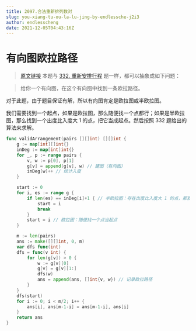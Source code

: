 ```yaml
---
title: 2097.合法重新排列数对
slug: you-xiang-tu-ou-la-lu-jing-by-endlessche-j2i3
author: endlesscheng
date: 2021-12-05T04:43:16Z
---
```

# 有向图欧拉路径
 
> [原文链接](https://leetcode.cn/problems/valid-arrangement-of-pairs/solution/you-xiang-tu-ou-la-lu-jing-by-endlessche-j2i3)
本题与 [332. 重新安排行程](https://leetcode.cn/problems/reconstruct-itinerary/) 题一样，都可以抽象成如下问题：
 
> 给你一个有向图，在这个有向图中找到一条欧拉路径。

对于此题，由于题目保证有解，所以有向图肯定是欧拉图或半欧拉图。

我们需要找到一个起点，如果是欧拉图，那么随便找一个点都行；如果是半欧拉图，那么找到一个出度比入度大 $1$ 的点，把它当成起点。然后按照 332 题给出的算法来求解。

```go
func validArrangement(pairs [][]int) [][]int {
	g := map[int][]int{}
	inDeg := map[int]int{}
	for _, p := range pairs {
		v, w := p[0], p[1]
		g[v] = append(g[v], w) // 建图（有向图）
		inDeg[w]++ // 统计入度
	}

	start := 0
	for i, es := range g {
		if len(es) == inDeg[i]+1 { // 半欧拉图：存在出度比入度大 1 的点，那就把它当成起点
			start = i
			break
		}
		start = i // 欧拉图：随便找一个点当起点
	}

	m := len(pairs)
	ans := make([][]int, 0, m)
	var dfs func(int)
	dfs = func(v int) {
		for len(g[v]) > 0 {
			w := g[v][0]
			g[v] = g[v][1:]
			dfs(w)
			ans = append(ans, []int{v, w}) // 记录欧拉路径
		}
	}
	dfs(start)
	for i := 0; i < m/2; i++ {
		ans[i], ans[m-1-i] = ans[m-1-i], ans[i]
	}
	return ans
}
```

